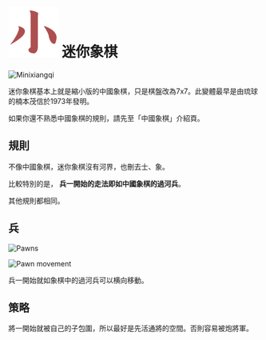 
# ![Minixiangqi](https://github.com/gbtami/pychess-variants/blob/master/static/icons/Minixiangqi.svg) 迷你象棋

![Minixiangqi](https://github.com/gbtami/pychess-variants/blob/master/static/images/XiangqiGuide/Minixiangqi.png)


迷你象棋基本上就是縮小版的中國象棋，只是棋盤改為7x7。此變體最早是由琉球的楠本茂信於1973年發明。

如果你還不熟悉中國象棋的規則，請先至「中國象棋」介紹頁。

## 規則

不像中國象棋，迷你象棋沒有河界，也刪去士、象。

比較特別的是， **兵一開始的走法即如中國象棋的過河兵**。

其他規則都相同。


## 兵

![Pawns](https://github.com/gbtami/pychess-variants/blob/master/static/images/XiangqiGuide/Pawns.png)

![Pawn movement](https://github.com/gbtami/pychess-variants/blob/master/static/images/XiangqiGuide/PawnDiagram.png)

兵一開始就如象棋中的過河兵可以横向移動。

## 策略

將一開始就被自己的子包圍，所以最好是先活通將的空間。否則容易被炮將軍。

